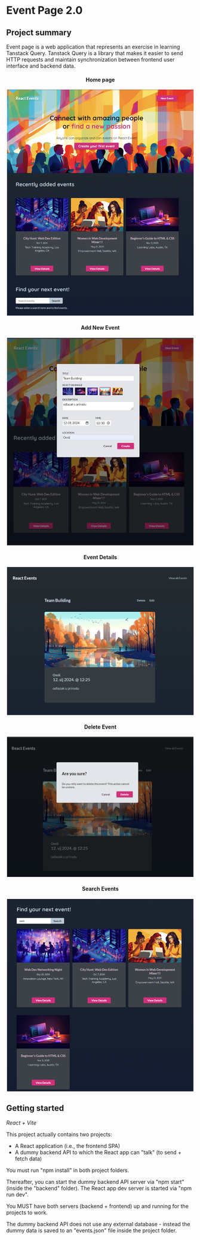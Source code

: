 # Event Page 2.0

## Project summary

Event page is a web application that represents an exercise in learning Tanstack Query.
Tanstack Query is a library that makes it easier to send HTTP requests and maintain synchronization between frontend user interface and backend data.

<h4 align="center">Home page</h4>

<p align="center">
 <img src="/src/assets/Home.png" alt="drawing" width="500"/>
</p>

<h4 align="center">Add New Event</h4>

<p align="center">
 <img src="/src/assets/AddEvent.png" alt="drawing" width="500"/>
</p>

<h4 align="center">Event Details</h4>

<p align="center">
 <img src="/src/assets/EventDetails.png" alt="drawing" width="500"/>
</p>

<h4 align="center">Delete Event</h4>

<p align="center">
 <img src="/src/assets/DeleteEvent.png" alt="drawing" width="500"/>
</p>

<h4 align="center">Search Events</h4>

<p align="center">
 <img src="/src/assets/SearchEvents.png" alt="drawing" width="500"/>
</p>

## Getting started

_React + Vite_

This project actually contains two projects:

- A React application (i.e., the frontend SPA)
- A dummy backend API to which the React app can "talk" (to send + fetch data)

You must run "npm install" in both project folders.

Thereafter, you can start the dummy backend API server via "npm start" (inside the "backend" folder).
The React app dev server is started via "npm run dev".

You MUST have both servers (backend + frontend) up and running for the projects to work.

The dummy backend API does not use any external database - instead the dummy data is saved to an "events.json" file inside the project folder.
